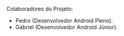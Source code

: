 Colaboradores do Projeto:
- Pedro (Desenvolvedor Android Pleno).
- Gabriel (Desenvolvedor Android Júnior).
